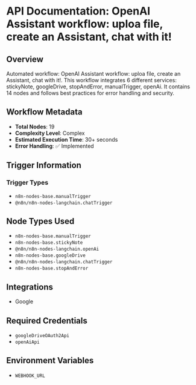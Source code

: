 # API Documentation: OpenAI Assistant workflow: uploa file, create an Assistant, chat with it!

## Overview
Automated workflow: OpenAI Assistant workflow: uploa file, create an Assistant, chat with it!. This workflow integrates 6 different services: stickyNote, googleDrive, stopAndError, manualTrigger, openAi. It contains 14 nodes and follows best practices for error handling and security.

## Workflow Metadata
- **Total Nodes**: 19
- **Complexity Level**: Complex
- **Estimated Execution Time**: 30+ seconds
- **Error Handling**: ✅ Implemented

## Trigger Information
### Trigger Types
- `n8n-nodes-base.manualTrigger`
- `@n8n/n8n-nodes-langchain.chatTrigger`

## Node Types Used
- `n8n-nodes-base.manualTrigger`
- `n8n-nodes-base.stickyNote`
- `@n8n/n8n-nodes-langchain.openAi`
- `n8n-nodes-base.googleDrive`
- `@n8n/n8n-nodes-langchain.chatTrigger`
- `n8n-nodes-base.stopAndError`

## Integrations
- Google

## Required Credentials
- `googleDriveOAuth2Api`
- `openAiApi`

## Environment Variables
- `WEBHOOK_URL`
